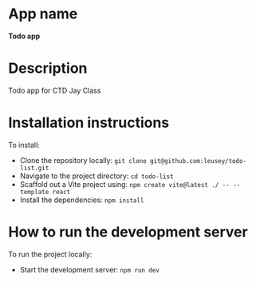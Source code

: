 # App name

**Todo app**

# Description

Todo app for CTD Jay Class

# Installation instructions

To install:

- Clone the repository locally: `git clone git@github.com:leusey/todo-list.git`
- Navigate to the project directory: `cd todo-list`
- Scaffold out a Vite project using: `npm create vite@latest ./ -- --template react`
- Install the dependencies: `npm install`

# How to run the development server

To run the project locally:

- Start the development server: `npm run dev`
